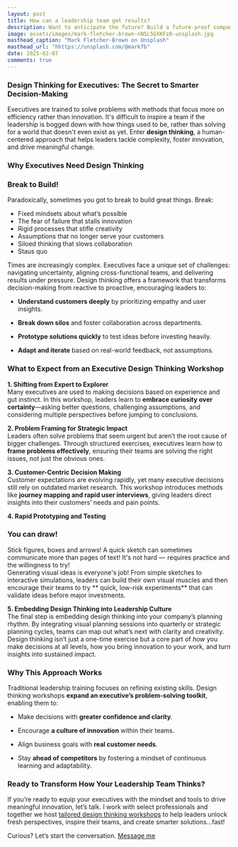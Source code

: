 ```yaml
---
layout: post
title: How can a leadership team get results?
description: Want to anticipate the future? Build a future-proof company? How can you use design thinking to tackle complexity, bring innovation into your everyday work and drive meaningful change? 
image: assets/images/mark-fletcher-brown-nN5L5GXKFz8-unsplash.jpg
masthead_caption: "Mark Fletcher-Brown on Unsplash"
masthead_url: "hhttps://unsplash.com/@markfb"
date: 2025-02-07
comments: true
---
```

### Design Thinking for Executives: The Secret to Smarter Decision-Making

Executives are trained to solve problems with methods that focus more on efficiency rather than innovation. It's difficult to inspire a team if the leadership is bogged down with how things used to be, rather than solving for a world that doesn't even exist as yet. Enter **design thinking**, a human-centered approach that helps leaders tackle complexity, foster innovation, and drive meaningful change.

### Why Executives Need Design Thinking

<div class="callout callout-right">
  <span class="fa fa-unlink"></span> 
 <h3>Break to Build!</h3>
Paradoxically, sometimes you got to break to build great things. Break:
<ul>
<li>Fixed mindsets about what’s possible</li>
<li>The fear of failure that stalls innovation</li>
<li>Rigid processes that stifle creativity</li>
<li>Assumptions that no longer serve your customers</li>
<li>Siloed thinking that slows collaboration</li>
<li>Staus quo</li>
</ul>
</div>Times are increasingly complex. Executives face a unique set of challenges: navigating uncertainty, aligning cross-functional teams, and delivering results under pressure. Design thinking offers a framework that transforms decision-making from reactive to proactive, encouraging leaders to:

- **Understand customers deeply** by prioritizing empathy and user insights.
    
- **Break down silos** and foster collaboration across departments.
    
- **Prototype solutions quickly** to test ideas before investing heavily.
    
- **Adapt and iterate** based on real-world feedback, not assumptions.
    

### What to Expect from an Executive Design Thinking Workshop

**1. Shifting from Expert to Explorer**  
Many executives are used to making decisions based on experience and gut instinct. In this workshop, leaders learn to **embrace curiosity over certainty**—asking better questions, challenging assumptions, and considering multiple perspectives before jumping to conclusions.

**2. Problem Framing for Strategic Impact**  
Leaders often solve problems that seem urgent but aren’t the root cause of bigger challenges. Through structured exercises, executives learn how to **frame problems effectively**, ensuring their teams are solving the right issues, not just the obvious ones.

**3. Customer-Centric Decision Making**  
Customer expectations are evolving rapidly, yet many executive decisions still rely on outdated market research. This workshop introduces methods like **journey mapping and rapid user interviews**, giving leaders direct insights into their customers’ needs and pain points.

**4. Rapid Prototyping and Testing**  
<div class="callout callout-left">
  <span class="fa fa-pencil"></span> 
 <h3>You can draw!</h3>
Stick figures, boxes and arrows! A quick sketch can sometimes communicate more than pages of text! It's not hard —   requires practice and the willingness to try!
</div>
Generating visual ideas is everyone's job! From simple sketches to interactive simulations, leaders can build their own visual muscles and then encourage their teams to try ** quick, low-risk experiments** that can validate ideas before major investments.

**5. Embedding Design Thinking into Leadership Culture**  
The final step is embedding design thinking into your company’s planning rhythm. By integrating visual planning sessions into quarterly or strategic planning cycles, teams can map out what’s next with clarity and creativity. Design thinking isn’t just a one-time exercise but a core part of _how_ you make decisions at all levels, how you bring innovation to your work, and turn insights into sustained impact.

### Why This Approach Works

Traditional leadership training focuses on refining existing skills. Design thinking workshops **expand an executive’s problem-solving toolkit**, enabling them to:

- Make decisions with **greater confidence and clarity**.
    
- Encourage **a culture of innovation** within their teams.
    
- Align business goals with **real customer needs**.
    
- Stay **ahead of competitors** by fostering a mindset of continuous learning and adaptability.
    

### Ready to Transform How Your Leadership Team Thinks?

If you’re ready to equip your executives with the mindset and tools to drive meaningful innovation, let’s talk. I work with select professionals and together we host <a href="{{ '/coaching/TeamWorkshops.html' | relative_url }}">tailored design thinking workshops</a> to help leaders unlock fresh perspectives, inspire their teams, and create smarter solutions...fast!

Curious? Let’s start the conversation. <a href="#contact" class="next scrolly">Message me</a>

